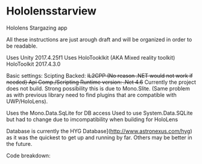 # Hololensstarview
Hololens Stargazing app

All these instructions are just arough draft and will be organized in order to be readable.


Uses Unity 2017.4.25f1
Uses HoloTooklkit (AKA Mixed reality toolkit) HoloToolkit 2017.4.3.0

Basic settings: 
Scipting Backed: ~~IL2CPP (No reason .NET would not work if needed) 
Api Comp./Scripting Runtime version: .Net 4.6~~ Currently the project  does not build.
Strong possibility this is due to Mono.Slite. (Same problem as with previous library need to find plugins that are compatible with UWP/HoloLens).


Uses the Mono.Data.SqLite for DB access 
Used to use System.Data.SQLite but had to change due to imcompatibility when building for  HoloLens 

Database is currently the HYG Database](http://www.astronexus.com/hyg)  as it was the quickest to get up and running by far. 
Others may be better in the future.

Code breakdown:
